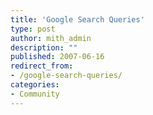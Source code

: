 ```yaml
---
title: 'Google Search Queries'
type: post
author: mith_admin
description: ""
published: 2007-06-16
redirect_from: 
- /google-search-queries/
categories:
- Community
---
```

